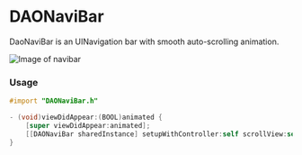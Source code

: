 # DAONaviBar
DaoNaviBar is an UINavigation bar with smooth auto-scrolling animation.

![Image of navibar](https://media.giphy.com/media/aMkjGZk8fA8HC/giphy.gif)

### Usage ###
```objective-c
#import "DAONaviBar.h"

- (void)viewDidAppear:(BOOL)animated {
    [super viewDidAppear:animated];
    [[DAONaviBar sharedInstance] setupWithController:self scrollView:self.scrollViewToTrack];
}
```
